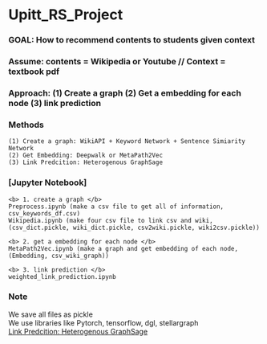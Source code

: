 # Upitt_RS_Project

  ### GOAL: How to recommend contents to students given context
  
  ### Assume: contents = Wikipedia or Youtube // Context = textbook pdf

  ### Approach: (1) Create a graph (2) Get a embedding for each node (3) link prediction
  
  ### Methods
    (1) Create a graph: WikiAPI + Keyword Network + Sentence Simiarity Network
    (2) Get Embedding: Deepwalk or MetaPath2Vec
    (3) Link Predcition: Heterogenous GraphSage




### [Jupyter Notebook]
```
<b> 1. create a graph </b>
Preprocess.ipynb (make a csv file to get all of information, csv_keywords_df.csv)
Wikipedia.ipynb (make four csv file to link csv and wiki, (csv_dict.pickle, wiki_dict.pickle, csv2wiki.pickle, wiki2csv.pickle))

<b> 2. get a embedding for each node </b> 
MetaPath2Vec.ipynb (make a graph and get embedding of each node, (Embedding, csv_wiki_graph))

<b> 3. link prediction </b>
weighted_link_prediction.ipynb
```

### Note
We save all files as pickle <br>
We use libraries like Pytorch, tensorflow, dgl, stellargraph <br>
[Link Predcition: Heterogenous GraphSage](https://stellargraph.readthedocs.io/en/stable/demos/link-prediction/hinsage-link-prediction.html, "Link_Prediction")

